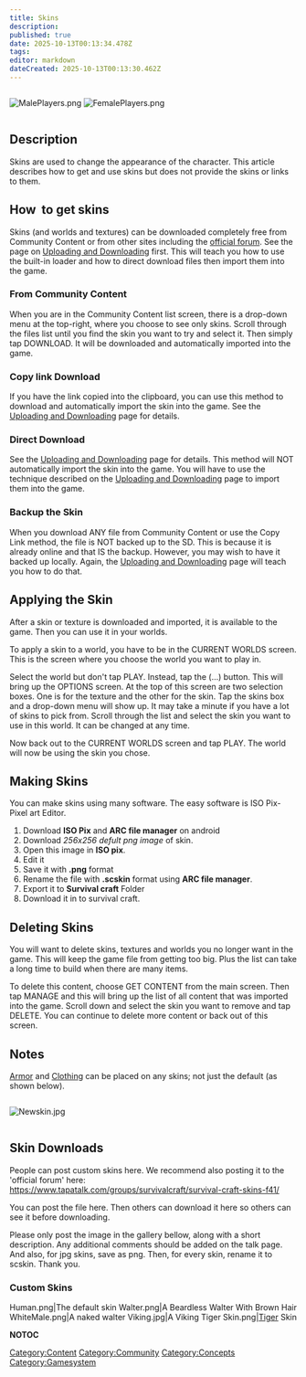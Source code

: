 ```yaml
---
title: Skins
description: 
published: true
date: 2025-10-13T00:13:34.478Z
tags: 
editor: markdown
dateCreated: 2025-10-13T00:13:30.462Z
---
```


<div style="overflow:hidden">

![MalePlayers.png](MalePlayers.png "MalePlayers.png")
![FemalePlayers.png](FemalePlayers.png "FemalePlayers.png")

</div>

## Description

Skins are used to change the appearance of the character. This article
describes how to get and use skins but does not provide the skins or
links to them. 

## How  to get skins

Skins (and worlds and textures) can be downloaded completely free from
Community Content or from other sites including the [official
forum](http://survivalcraft.lefora.com). See the page on [Uploading and
Downloading](Uploading_and_Downloading "wikilink") first. This will
teach you how to use the built-in loader and how to direct download
files then import them into the game. 

### From Community Content 

When you are in the Community Content list screen, there is a drop-down
menu at the top-right, where you choose to see only skins. Scroll
through the files list until you find the skin you want to try and
select it. Then simply tap DOWNLOAD. It will be downloaded and
automatically imported into the game. 

### Copy link Download 

If you have the link copied into the clipboard, you can use this method
to download and automatically import the skin into the game. See the
[Uploading and Downloading](Uploading_and_Downloading "wikilink") page
for details. 

### Direct Download 

See the [Uploading and
Downloading](Uploading_and_Downloading "wikilink") page for details.
This method will NOT automatically import the skin into the game. You
will have to use the technique described on the [Uploading and
Downloading](Uploading_and_Downloading "wikilink") page to import them
into the game. 

### Backup the Skin

When you download ANY file from Community Content or use the Copy Link
method, the file is NOT backed up to the SD. This is because it is
already online and that IS the backup. However, you may wish to have it
backed up locally. Again, the [Uploading and
Downloading](Uploading_and_Downloading "wikilink") page will teach you
how to do that. 

## Applying the Skin 

After a skin or texture is downloaded and imported, it is available to
the game. Then you can use it in your worlds. 

To apply a skin to a world, you have to be in the CURRENT WORLDS screen.
This is the screen where you choose the world you want to play in. 

Select the world but don't tap PLAY. Instead, tap the (...) button. This
will bring up the OPTIONS screen. At the top of this screen are two
selection boxes. One is for the texture and the other for the skin. Tap
the skins box and a drop-down menu will show up. It may take a minute if
you have a lot of skins to pick from. Scroll through the list and select
the skin you want to use in this world. It can be changed at any time. 

Now back out to the CURRENT WORLDS screen and tap PLAY. The world will
now be using the skin you chose. 

## Making Skins 

You can make skins using many software. The easy software is ISO
Pix-Pixel art Editor. 

1.  Download **ISO Pix** and **ARC file manager** on android
2.  Download *256x256 defult png image* of skin.
3.  Open this image in **ISO pix**.
4.  Edit it
5.  Save it with **.png** format
6.  Rename the file with **.scskin** format using **ARC file manager**.
7.  Export it to **Survival craft** Folder
8.  Download it in to survival craft.

## Deleting Skins

You will want to delete skins, textures and worlds you no longer want in
the game. This will keep the game file from getting too big. Plus the
list can take a long time to build when there are many items. 

To delete this content, choose GET CONTENT from the main screen. Then
tap MANAGE and this will bring up the list of all content that was
imported into the game. Scroll down and select the skin you want to
remove and tap DELETE. You can continue to delete more content or back
out of this screen. 

## Notes 

[Armor](Armor "wikilink") and [Clothing](Clothing "wikilink") can be
placed on any skins; not just the default (as shown below).

<div style=" overflow: hidden ">

![Newskin.jpg](Newskin.jpg "Newskin.jpg")

</div>

## Skin Downloads

People can post custom skins here. We recommend also posting it to the
'official forum' here:
<https://www.tapatalk.com/groups/survivalcraft/survival-craft-skins-f41/>

You can post the file here. Then others can download it here so others
can see it before downloading.

Please only post the image in the gallery bellow, along with a short
description. Any additional comments should be added on the talk page.
And also, for jpg skins, save as png. Then, for every skin, rename it to
scskin. Thank you.

### Custom Skins

Human.png|The default skin Walter.png|A Beardless Walter With Brown Hair
WhiteMale.png|A naked walter Viking.jpg|A Viking Tiger
Skin.png|[Tiger](User_blog:EinsteinBlllllllllll/Tigger "wikilink") Skin

__NOTOC__

[Category:Content](Category:Content "wikilink")
[Category:Community](Category:Community "wikilink")
[Category:Concepts](Category:Concepts "wikilink")
[Category:Gamesystem](Category:Gamesystem "wikilink")